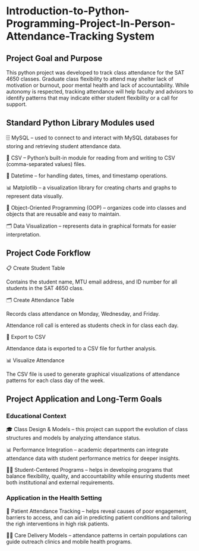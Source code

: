 # Introduction-to-Python-Programming-Project-In-Person-Attendance-Tracking System
## Project Goal and Purpose
This python project was developed to track class attendance for the SAT 4650 classes. Graduate class flexibility to attend may shelter lack of motivation or burnout, poor mental health and lack of accountability. While autonomy is respected, tracking attendance will help faculty and advisors to identify patterns that may indicate either student flexibility or a call for support. 

## Standard Python Library Modules used
🗄️ MySQL – used to connect to and interact with MySQL databases for storing and retrieving student attendance data.

📑 CSV – Python’s built-in module for reading from and writing to CSV (comma-separated values) files.

📅 Datetime – for handling dates, times, and timestamp operations.

📊 Matplotlib – a visualization library for creating charts and graphs to represent data visually.

🧩 Object-Oriented Programming (OOP) – organizes code into classes and objects that are reusable and easy to maintain.

🗂️ Data Visualization – represents data in graphical formats for easier interpretation.

## Project Code Forkflow
📋 Create Student Table

Contains the student name, MTU email address, and ID number for all students in the SAT 4650 class.

🗂️ Create Attendance Table

Records class attendance on Monday, Wednesday, and Friday.

Attendance roll call is entered as students check in for class each day.

📑 Export to CSV

Attendance data is exported to a CSV file for further analysis.

📊 Visualize Attendance

The CSV file is used to generate graphical visualizations of attendance patterns for each class day of the week.

## Project Application and Long-Term Goals
### Educational Context
🎓 Class Design & Models – this project can support the evolution of class structures and models by analyzing attendance status.

📊 Performance Integration – academic departments can integrate attendance data with student performance metrics for deeper insights.

🧑‍🎓 Student-Centered Programs – helps in developing programs that balance flexibility, quality, and accountability while ensuring students meet both institutional and external requirements.
### Application in the Health Setting
🏥 Patient Attendance Tracking – helps reveal causes of poor engagement, barriers to access, and can aid in predicting patient conditions and tailoring the righ interventions in high risk patients.

👩‍⚕️ Care Delivery Models – attendance patterns in certain populations can guide outreach clinics and mobile health programs.
